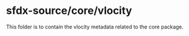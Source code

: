 # sfdx-source/core/vlocity

This folder is to contain the vlocity metadata related to the core package.
